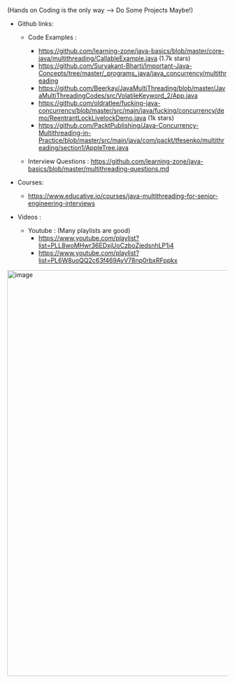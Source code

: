 
(Hands on Coding is the only way --> Do Some Projects Maybe!)

- Github links:
    - Code Examples :
        - https://github.com/learning-zone/java-basics/blob/master/core-java/multithreading/CallableExample.java (1.7k stars)
        - https://github.com/Suryakant-Bharti/Important-Java-Concepts/tree/master/_programs_java/java_concurrency/multithreading
        - https://github.com/Beerkay/JavaMultiThreading/blob/master/JavaMultiThreadingCodes/src/VolatileKeyword_2/App.java
        - https://github.com/oldratlee/fucking-java-concurrency/blob/master/src/main/java/fucking/concurrency/demo/ReentrantLockLivelockDemo.java (1k stars)
        - https://github.com/PacktPublishing/Java-Concurrency-Multithreading-in-Practice/blob/master/src/main/java/com/packt/tfesenko/multithreading/section1/AppleTree.java

    - Interview Questions : https://github.com/learning-zone/java-basics/blob/master/multithreading-questions.md

- Courses:
    - https://www.educative.io/courses/java-multithreading-for-senior-engineering-interviews

- Videos :
    - Youtube : (Many playlists are good)
        - https://www.youtube.com/playlist?list=PLL8woMHwr36EDxjUoCzboZjedsnhLP1j4
        - https://www.youtube.com/playlist?list=PL6W8uoQQ2c63f469AyV78np0rbxRFppkx



<img width="926" alt="image" src="https://github.com/user-attachments/assets/687f8ce5-1f16-442f-9f02-2c7a97bb20a5" />
